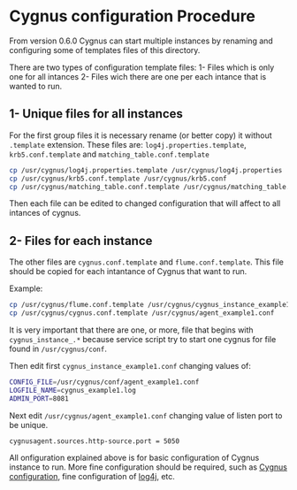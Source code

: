 # Cygnus configuration Procedure

From version 0.6.0 Cygnus can start multiple instances by renaming and configuring some of 
templates files of this directory.

There are two types of configuration template files:
1- Files which is only one for all intances
2- Files wich there are one per each intance that is wanted to run.

## 1- Unique files for all instances

For the first group files it is necessary rename (or better copy) it without `.template` extension.
These files are: `log4j.properties.template`, `krb5.conf.template` and `matching_table.conf.template`

```bash
cp /usr/cygnus/log4j.properties.template /usr/cygnus/log4j.properties
cp /usr/cygnus/krb5.conf.template /usr/cygnus/krb5.conf
cp /usr/cygnus/matching_table.conf.template /usr/cygnus/matching_table.conf
```

Then each file can be edited to changed configuration that will affect to all intances of cygnus.

## 2- Files for each instance

The other files are `cygnus.conf.template` and `flume.conf.template`. This file should be copied 
for each intantance of Cygnus that want to run.

Example:
```bash
cp /usr/cygnus/flume.conf.template /usr/cygnus/cygnus_instance_example1.conf
cp /usr/cygnus/cygnus.conf.template /usr/cygnus/agent_example1.conf
```

It is very important that there are one, or more, file that begins with `cygnus_instance_.*` because
service script try to start one cygnus for file found in `/usr/cygnus/conf`.

Then edit first `cygnus_instance_example1.conf` changing values of:

```bash
CONFIG_FILE=/usr/cygnus/conf/agent_example1.conf
LOGFILE_NAME=cygnus_example1.log
ADMIN_PORT=8081
```

Next edit `/usr/cygnus/agent_example1.conf` changing value of listen port to be unique.

```bash
cygnusagent.sources.http-source.port = 5050
```

All  onfiguration explained above is for basic configuration of Cygnus instance to run. More fine configuration 
should be required, such as [Cygnus configuration](https://github.com/telefonicaid/fiware-connectors/tree/master/flume#cygnus-configuration "Cygnus fine configuration"), 
fine configuration of [log4j](https://github.com/telefonicaid/fiware-connectors/tree/master/flume#logs "Log4j fine configuration"), 
etc. 
